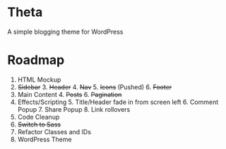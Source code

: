Theta
=====

A simple blogging theme for WordPress

Roadmap
=======

1. HTML Mockup
  2. ~~Sidebar~~
    3. ~~Header~~
    4. ~~Nav~~
    5. ~~Icons~~ (Pushed)
    6. ~~Footer~~
  3. Main Content
    4. ~~Posts~~
    6. ~~Pagination~~
  4. Effects/Scripting
    5. Title/Header fade in from screen left
    6. Comment Popup
    7. Share Popup
    8. Link rollovers
3. Code Cleanup
  5. ~~Switch to Sass~~
  6. Refactor Classes and IDs
2. WordPress Theme
